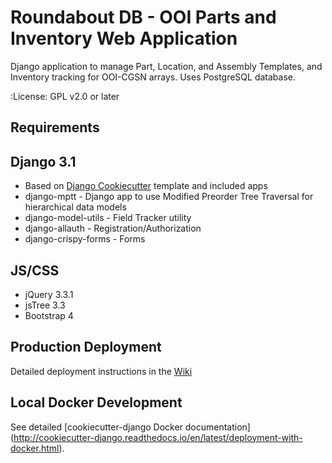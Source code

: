 # Roundabout DB - OOI Parts and Inventory Web Application

Django application to manage Part, Location, and Assembly Templates, and Inventory tracking for OOI-CGSN arrays. Uses PostgreSQL database.

:License: GPL v2.0 or later

## Requirements

Django 3.1
------------------
- Based on [Django Cookiecutter](http://cookiecutter-django.readthedocs.io/en/latest/index.html) template and included apps
- django-mptt - Django app to use Modified Preorder Tree Traversal for hierarchical data models
- django-model-utils - Field Tracker utility
- django-allauth - Registration/Authorization
- django-crispy-forms - Forms

JS/CSS
------
- jQuery 3.3.1
- jsTree 3.3
- Bootstrap 4

## Production Deployment

Detailed deployment instructions in the [Wiki](https://github.com/WHOIGit/ooicgsn-roundabout/wiki/RBD---Installation)

## Local Docker Development

See detailed [cookiecutter-django Docker documentation] (http://cookiecutter-django.readthedocs.io/en/latest/deployment-with-docker.html).
